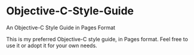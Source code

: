Objective-C-Style-Guide
=======================

An Objective-C Style Guide in Pages Format

This is my preferred Objective-C style guide, in Pages format. Feel free to use it or adopt it for your own needs.
